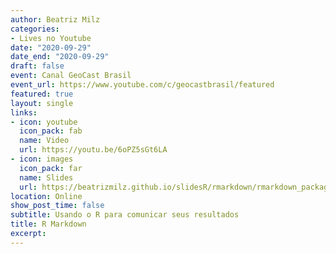 ```yaml
---
author: Beatriz Milz
categories:
- Lives no Youtube
date: "2020-09-29"
date_end: "2020-09-29"
draft: false
event: Canal GeoCast Brasil
event_url: https://www.youtube.com/c/geocastbrasil/featured
featured: true
layout: single
links:
- icon: youtube
  icon_pack: fab
  name: Video
  url: https://youtu.be/6oPZ5sGt6LA
- icon: images
  icon_pack: far
  name: Slides
  url: https://beatrizmilz.github.io/slidesR/rmarkdown/rmarkdown_packages.html
location: Online
show_post_time: false
subtitle: Usando o R para comunicar seus resultados
title: R Markdown
excerpt: 
---
```

